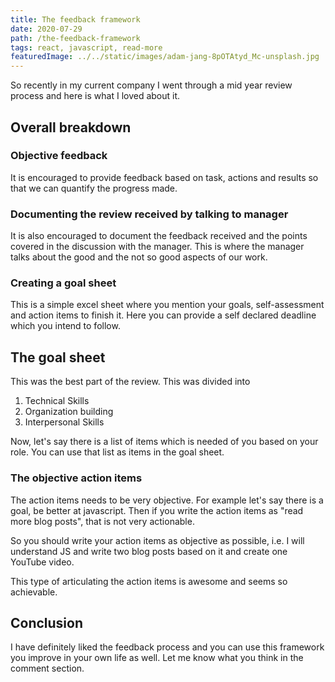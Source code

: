 ```yaml
---
title: The feedback framework
date: 2020-07-29
path: /the-feedback-framework
tags: react, javascript, read-more
featuredImage: ../../static/images/adam-jang-8pOTAtyd_Mc-unsplash.jpg
---
```


So recently in my current company I went through a mid year review process and here is what I loved about it.

## Overall breakdown

### Objective feedback

It is encouraged to provide feedback based on task, actions and results so that we can quantify the progress made.

### Documenting the review received by talking to manager

It is also encouraged to document the feedback received and the points covered in the discussion with the manager. This is where the manager talks about the good and the not so good aspects of our work.

### Creating a goal sheet

This is a simple excel sheet where you mention your goals, self-assessment and action items to finish it. Here you can provide a self declared deadline which you intend to follow. 

## The goal sheet

This was the best part of the review. This was divided into 

1. Technical Skills
2. Organization building
3. Interpersonal Skills

Now, let's say there is a list of items which is needed of you based on your role. You can use that list as items in the goal sheet.

### The objective action items

The action items needs to be very objective. For example let's say there is a goal, be better at javascript. Then if you write the action items as "read more blog posts", that is not very actionable. 

So you should write your action items as objective as possible, i.e. I will understand JS and write two blog posts based on it and create one YouTube video. 

This type of articulating the action items is awesome and seems so achievable.

## Conclusion

I have definitely liked the feedback process and you can use this framework you improve in your own life as well. Let me know what you think in the comment section.